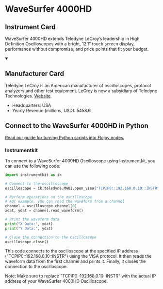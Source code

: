 
# WaveSurfer 4000HD

## Instrument Card

WaveSurfer 4000HD extends Teledyne LeCroy’s leadership in High Definition Oscilloscopes with a bright, 12.1” touch screen display, performance without compromise, and price points that fit your budget.

<details open>
<summary><h2>Manufacturer Card</h2></summary>
Teledyne LeCroy is an American manufacturer of oscilloscopes, protocol analyzers and other test equipment. LeCroy is now a subsidiary of Teledyne Technologies. <a href=https://www.teledynelecroy.com/>Website</a>.

<ul>
  <li>Headquarters: USA</li>
  <li>Yearly Revenue (millions, USD): 5458.6</li>
</ul>
</details>

## Connect to the WaveSurfer 4000HD in Python

[Read our guide for turning Python scripts into Flojoy nodes.](https://docs.flojoy.ai/custom-nodes/creating-custom-node/)


### Instrumentkit

To connect to a WaveSurfer 4000HD Oscilloscope using Instrumentkit, you can use the following code:

```python
import instrumentkit as ik

# Connect to the oscilloscope
oscilloscope = ik.teledyne.MAUI.open_visa("TCPIP0::192.168.0.10::INSTR")

# Perform operations on the oscilloscope
# For example, you can read the waveform from a channel
channel = oscilloscope.channel[0]
xdat, ydat = channel.read_waveform()

# Print the waveform data
print("X Data:", xdat)
print("Y Data:", ydat)

# Close the connection to the oscilloscope
oscilloscope.close()
```

This code connects to the oscilloscope at the specified IP address ("TCPIP0::192.168.0.10::INSTR") using the VISA protocol. It then reads the waveform data from the first channel and prints it. Finally, it closes the connection to the oscilloscope.

Note: Make sure to replace "TCPIP0::192.168.0.10::INSTR" with the actual IP address of your WaveSurfer 4000HD Oscilloscope.

